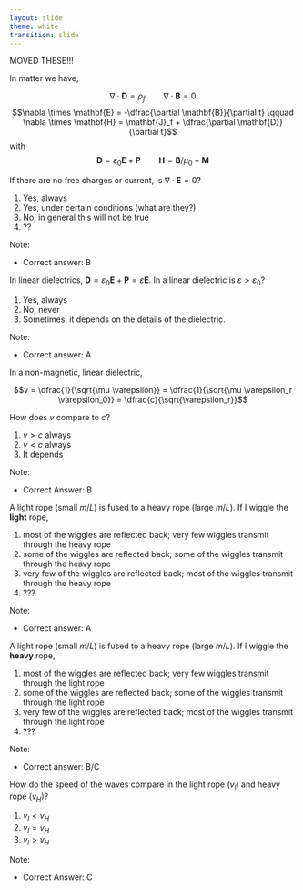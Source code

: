 ```yaml
---
layout: slide
theme: white
transition: slide
---
```



MOVED THESE!!!

<section data-markdown>

In matter we have,

$$\nabla \cdot \mathbf{D} = \rho_f \qquad \nabla \cdot \mathbf{B} = 0$$
$$\nabla \times \mathbf{E} = -\dfrac{\partial \mathbf{B}}{\partial t} \qquad \nabla \times \mathbf{H} = \mathbf{J}_f + \dfrac{\partial \mathbf{D}}{\partial t}$$
with
$$\mathbf{D} = \varepsilon_0 \mathbf{E} + \mathbf{P} \qquad \mathbf{H} = \mathbf{B}/\mu_0 - \mathbf{M}$$

If there are no free charges or current, is $\nabla \cdot \mathbf{E} = 0$?

1. Yes, always
2. Yes, under certain conditions (what are they?)
3. No, in general this will not be true
4. ??

Note:
* Correct answer: B
</section>

<section data-markdown>

In linear dielectrics, $\mathbf{D} = \varepsilon_0\mathbf{E} + \mathbf{P} = \varepsilon \mathbf{E}.$ In a linear dielectric is $\varepsilon > \varepsilon_0$?

1. Yes, always
2. No, never
3. Sometimes, it depends on the details of the dielectric.

Note:
* Correct answer: A

</section>

<section data-markdown>

In a non-magnetic, linear dielectric,

$$v = \dfrac{1}{\sqrt{\mu \varepsilon}} = \dfrac{1}{\sqrt{\mu \varepsilon_r \varepsilon_0}} = \dfrac{c}{\sqrt{\varepsilon_r}}$$

How does $v$ compare to $c$?

1. $v>c$ always
2. $v<c$ always
3. It depends

Note:
* Correct Answer: B

</section>

<section data-markdown>

A light rope (small $m/L$) is fused to a heavy rope (large $m/L$). If I wiggle the **light** rope,

1. most of the wiggles are reflected back; very few wiggles transmit through the heavy rope
2. some of the wiggles are reflected back; some of the wiggles transmit through the heavy rope
3. very few of the wiggles are reflected back; most of the wiggles transmit through the heavy rope
4. ???

Note:
* Correct answer: A

</section>

<section data-markdown>

A light rope (small $m/L$) is fused to a heavy rope (large $m/L$). If I wiggle the **heavy** rope,

1. most of the wiggles are reflected back; very few wiggles transmit through the light rope
2. some of the wiggles are reflected back; some of the wiggles transmit through the light rope
3. very few of the wiggles are reflected back; most of the wiggles transmit through the light rope
4. ???

Note:
* Correct answer: B/C

</section>

<section data-markdown>

How do the speed of the waves compare in the light rope ($v_l$) and heavy rope ($v_H$)?

1. $v_l < v_H$
2. $v_l = v_H$
3. $v_l > v_H$

Note:
* Correct Answer: C

</section>

